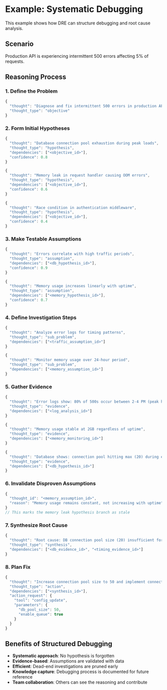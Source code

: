 # Example: Systematic Debugging

This example shows how DRE can structure debugging and root cause analysis.

## Scenario
Production API is experiencing intermittent 500 errors affecting 5% of requests.

## Reasoning Process

### 1. Define the Problem
```javascript
{
  "thought": "Diagnose and fix intermittent 500 errors in production API",
  "thought_type": "objective"
}
```

### 2. Form Initial Hypotheses
```javascript
{
  "thought": "Database connection pool exhaustion during peak loads",
  "thought_type": "hypothesis",
  "dependencies": ["<objective_id>"],
  "confidence": 0.8
}

{
  "thought": "Memory leak in request handler causing OOM errors",
  "thought_type": "hypothesis",
  "dependencies": ["<objective_id>"],
  "confidence": 0.6
}

{
  "thought": "Race condition in authentication middleware",
  "thought_type": "hypothesis",
  "dependencies": ["<objective_id>"],
  "confidence": 0.4
}
```

### 3. Make Testable Assumptions
```javascript
{
  "thought": "Errors correlate with high traffic periods",
  "thought_type": "assumption",
  "dependencies": ["<db_hypothesis_id>"],
  "confidence": 0.9
}

{
  "thought": "Memory usage increases linearly with uptime",
  "thought_type": "assumption",
  "dependencies": ["<memory_hypothesis_id>"],
  "confidence": 0.7
}
```

### 4. Define Investigation Steps
```javascript
{
  "thought": "Analyze error logs for timing patterns",
  "thought_type": "sub_problem",
  "dependencies": ["<traffic_assumption_id>"]
}

{
  "thought": "Monitor memory usage over 24-hour period",
  "thought_type": "sub_problem",
  "dependencies": ["<memory_assumption_id>"]
}
```

### 5. Gather Evidence
```javascript
{
  "thought": "Error logs show: 80% of 500s occur between 2-4 PM (peak hours)",
  "thought_type": "evidence",
  "dependencies": ["<log_analysis_id>"]
}

{
  "thought": "Memory usage stable at 2GB regardless of uptime",
  "thought_type": "evidence",
  "dependencies": ["<memory_monitoring_id>"]
}

{
  "thought": "Database shows: connection pool hitting max (20) during errors",
  "thought_type": "evidence",
  "dependencies": ["<db_hypothesis_id>"]
}
```

### 6. Invalidate Disproven Assumptions
```javascript
{
  "thought_id": "<memory_assumption_id>",
  "reason": "Memory usage remains constant, not increasing with uptime"
}
// This marks the memory leak hypothesis branch as stale
```

### 7. Synthesize Root Cause
```javascript
{
  "thought": "Root cause: DB connection pool size (20) insufficient for peak traffic",
  "thought_type": "synthesis",
  "dependencies": ["<db_evidence_id>", "<timing_evidence_id>"]
}
```

### 8. Plan Fix
```javascript
{
  "thought": "Increase connection pool size to 50 and implement connection queuing",
  "thought_type": "action",
  "dependencies": ["<synthesis_id>"],
  "action_request": {
    "tool": "config_update",
    "parameters": {
      "db_pool_size": 50,
      "enable_queue": true
    }
  }
}
```

## Benefits of Structured Debugging

- **Systematic approach**: No hypothesis is forgotten
- **Evidence-based**: Assumptions are validated with data
- **Efficient**: Dead-end investigations are pruned early
- **Knowledge capture**: Debugging process is documented for future reference
- **Team collaboration**: Others can see the reasoning and contribute